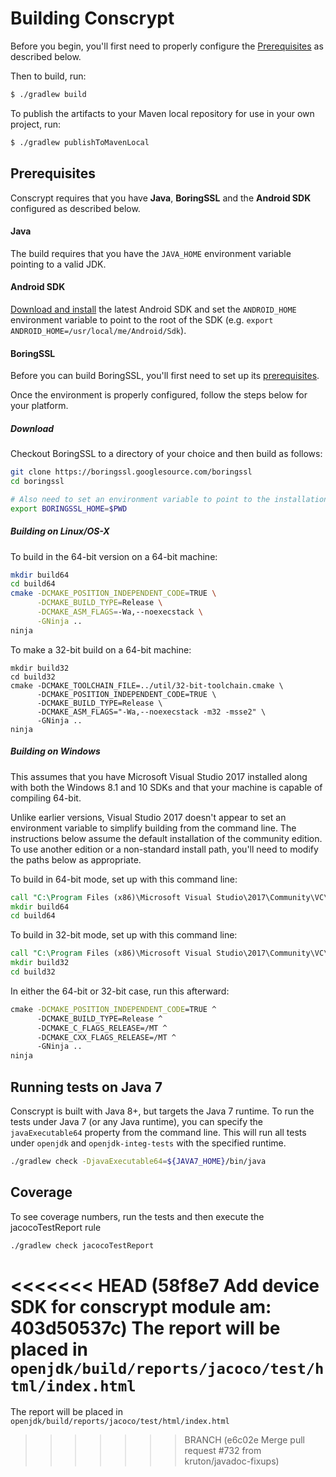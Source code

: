 Building Conscrypt
==================

Before you begin, you'll first need to properly configure the [Prerequisites](#Prerequisites) as
described below.

Then to build, run:

```bash
$ ./gradlew build
```

To publish the artifacts to your Maven local repository for use in your own project, run:

```bash
$ ./gradlew publishToMavenLocal
```

Prerequisites
-------------
Conscrypt requires that you have __Java__, __BoringSSL__ and the __Android SDK__ configured as
described below.

#### Java
The build requires that you have the `JAVA_HOME` environment variable pointing to a valid JDK.

#### Android SDK
[Download and install](https://developer.android.com/studio/install.html) the latest Android SDK
and set the `ANDROID_HOME` environment variable to point to the root of the SDK
(e.g. `export ANDROID_HOME=/usr/local/me/Android/Sdk`).

#### BoringSSL
Before you can build BoringSSL, you'll first need to set up its
[prerequisites](https://boringssl.googlesource.com/boringssl/+/HEAD/BUILDING.md#Build-Prerequisites).

Once the environment is properly configured, follow the steps below for your platform.

##### Download
Checkout BoringSSL to a directory of your choice and then build as follows:

```bash
git clone https://boringssl.googlesource.com/boringssl
cd boringssl

# Also need to set an environment variable to point to the installation location.
export BORINGSSL_HOME=$PWD
```

##### Building on Linux/OS-X
To build in the 64-bit version on a 64-bit machine:
```bash
mkdir build64
cd build64
cmake -DCMAKE_POSITION_INDEPENDENT_CODE=TRUE \
      -DCMAKE_BUILD_TYPE=Release \
      -DCMAKE_ASM_FLAGS=-Wa,--noexecstack \
      -GNinja ..
ninja
```

To make a 32-bit build on a 64-bit machine:
```base
mkdir build32
cd build32
cmake -DCMAKE_TOOLCHAIN_FILE=../util/32-bit-toolchain.cmake \
      -DCMAKE_POSITION_INDEPENDENT_CODE=TRUE \
      -DCMAKE_BUILD_TYPE=Release \
      -DCMAKE_ASM_FLAGS="-Wa,--noexecstack -m32 -msse2" \
      -GNinja ..
ninja
```

##### Building on Windows
This assumes that you have Microsoft Visual Studio 2017 installed along
with both the Windows 8.1 and 10 SDKs and that your machine is capable of
compiling 64-bit.

Unlike earlier versions, Visual Studio 2017 doesn't appear to set an
environment variable to simplify building from the command line. The
instructions below assume the default installation of the community
edition. To use another edition or a non-standard install path, you'll
need to modify the paths below as appropriate.

To build in 64-bit mode, set up with this command line:

```bat
call "C:\Program Files (x86)\Microsoft Visual Studio\2017\Community\VC\Auxiliary\Build\vcvarsall.bat" x86_amd64
mkdir build64
cd build64
```

To build in 32-bit mode, set up with this command line:

```bat
call "C:\Program Files (x86)\Microsoft Visual Studio\2017\Community\VC\Auxiliary\Build\vcvarsall.bat" x86
mkdir build32
cd build32
```

In either the 64-bit or 32-bit case, run this afterward:

```bat
cmake -DCMAKE_POSITION_INDEPENDENT_CODE=TRUE ^
      -DCMAKE_BUILD_TYPE=Release ^
      -DCMAKE_C_FLAGS_RELEASE=/MT ^
      -DCMAKE_CXX_FLAGS_RELEASE=/MT ^
      -GNinja ..
ninja
```

Running tests on Java 7
-------------------------
Conscrypt is built with Java 8+, but targets the Java 7 runtime. To run the tests
under Java 7 (or any Java runtime), you can specify the `javaExecutable64` property from the command line.
 This will run all tests under `openjdk` and `openjdk-integ-tests` with the specified
 runtime.

```bash
./gradlew check -DjavaExecutable64=${JAVA7_HOME}/bin/java
```

Coverage
--------
To see coverage numbers, run the tests and then execute the jacocoTestReport rule

```bash
./gradlew check jacocoTestReport
```

<<<<<<< HEAD   (58f8e7 Add device SDK for conscrypt module am: 403d50537c)
The report will be placed in `openjdk/build/reports/jacoco/test/html/index.html`
=======
The report will be placed in `openjdk/build/reports/jacoco/test/html/index.html`
>>>>>>> BRANCH (e6c02e Merge pull request #732 from kruton/javadoc-fixups)
